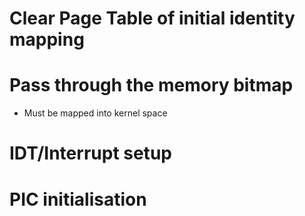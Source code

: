 # Clear Page Table of initial identity mapping

# Pass through the memory bitmap
- Must be mapped into kernel space

# IDT/Interrupt setup

# PIC initialisation